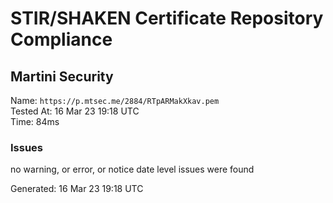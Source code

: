 # STIR/SHAKEN Certificate Repository Compliance

## Martini Security

Name: `https://p.mtsec.me/2884/RTpARMakXkav.pem`\
Tested At: 16 Mar 23 19:18 UTC\
Time: 84ms

### Issues

no warning, or error, or notice date level issues were found

Generated: 16 Mar 23 19:18 UTC